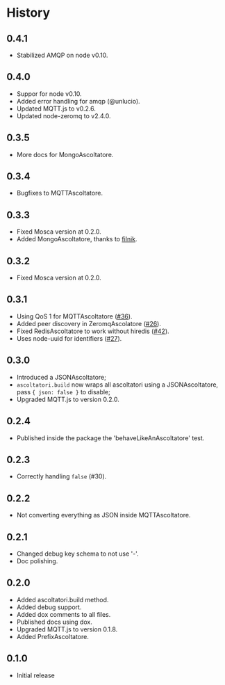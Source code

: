 
History
=======

## 0.4.1

* Stabilized AMQP on node v0.10.

## 0.4.0

* Suppor for node v0.10.
* Added error handling for amqp (@unlucio).
* Updated MQTT.js to v0.2.6.
* Updated node-zeromq to v2.4.0.

## 0.3.5

* More docs for MongoAscoltatore.

## 0.3.4

* Bugfixes to MQTTAscoltatore.

## 0.3.3

* Fixed Mosca version at 0.2.0.
* Added MongoAscoltatore, thanks to [filnik](https://github.com/filnik).

## 0.3.2

* Fixed Mosca version at 0.2.0.

## 0.3.1

* Using QoS 1 for MQTTAscoltatore
  ([#36](https://github.com/mcollina/ascoltatori/issues/36)).
* Added peer discovery in ZeromqAscolatore
  ([#26](https://github.com/mcollina/ascoltatori/issues/26)).
* Fixed RedisAscoltatore to work without hiredis
  ([#42](https://github.com/mcollina/ascoltatori/issues/42)).
* Uses node-uuid for identifiers
  ([#27](https://github.com/mcollina/ascoltatori/issues/27)).

## 0.3.0

* Introduced a JSONAscoltatore;
* `ascoltatori.build` now wraps all ascoltatori using a JSONAscoltatore,
  pass `{ json: false }` to disable;
* Upgraded MQTT.js to version 0.2.0.

## 0.2.4

* Published inside the package the 'behaveLikeAnAscoltatore' test.

## 0.2.3

* Correctly handling `false` (#30).

## 0.2.2

* Not converting everything as JSON inside
  MQTTAscoltatore.

## 0.2.1

* Changed debug key schema to not use '-'.
* Doc polishing.

## 0.2.0

* Added ascoltatori.build method.
* Added debug support.
* Added dox comments to all files.
* Published docs using dox.
* Upgraded MQTT.js to version 0.1.8.
* Added PrefixAscoltatore.

## 0.1.0

* Initial release
